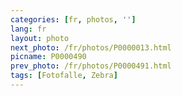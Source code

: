 ```yaml
---
categories: [fr, photos, '']
lang: fr
layout: photo
next_photo: /fr/photos/P0000013.html
picname: P0000490
prev_photo: /fr/photos/P0000491.html
tags: [Fotofalle, Zebra]
---
```

